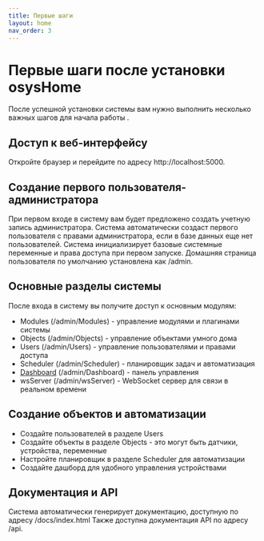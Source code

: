 ```yaml
---
title: Первые шаги
layout: home
nav_order: 3
---
```

# Первые шаги после установки osysHome
После успешной установки системы вам нужно выполнить несколько важных шагов для начала работы .

## Доступ к веб-интерфейсу
Откройте браузер и перейдите по адресу http://localhost:5000.

## Создание первого пользователя-администратора
При первом входе в систему вам будет предложено создать учетную запись администратора. Система автоматически создаст первого пользователя с правами администратора, если в базе данных еще нет пользователей. Система инициализирует базовые системные переменные и права доступа при первом запуске. Домашняя страница пользователя по умолчанию установлена как /admin.

## Основные разделы системы
После входа в систему вы получите доступ к основным модулям:

* Modules (/admin/Modules) - управление модулями и плагинами системы
* Objects (/admin/Objects) - управление объектами умного дома
* Users (/admin/Users) - управление пользователями и правами доступа
* Scheduler (/admin/Scheduler) - планировщик задач и автоматизация
* [Dashboard](./modules/dashboard.md) (/admin/Dashboard) - панель управления
* wsServer (/admin/wsServer) - WebSocket сервер для связи в реальном времени

## Создание объектов и автоматизации

* Создайте пользователей в разделе Users
* Создайте объекты в разделе Objects - это могут быть датчики, устройства, переменные
* Настройте планировщик в разделе Scheduler для автоматизации
* Создайте дашборд для удобного управления устройствами

## Документация и API
Система автоматически генерирует документацию, доступную по адресу /docs/index.html 
Также доступна документация API по адресу /api.

